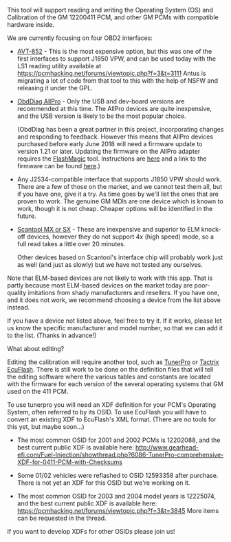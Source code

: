 This tool will support reading and writing the Operating System (OS) and Calibration of the GM 12200411 PCM, and other GM PCMs with compatible hardware inside.We are currently focusing on four OBD2 interfaces:* [AVT-852](http://www.avt-hq.com/852_hw.htm) - This is the most expensive option, but this was one of the first interfaces to support J1850 VPW, and can be used today with the LS1 reading utility available at https://pcmhacking.net/forums/viewtopic.php?f=3&t=3111 Antus is migrating a lot of code from that tool to this with the help of NSFW and releasing it under the GPL.* [ObdDiag AllPro](http://www.obddiag.net/products.html) - Only the USB and dev-board versions are recommended at this time. The AllPro devices are quite inexpensive, and the USB version is likely to be the most popular choice. 	(ObdDiag has been a great partner in this project, incorporating changes and responding to feedback. However this means that AllPro devices purchased before early June 2018 will need a firmware update to version 1.21 or later. Updating the firmware on the AllPro adapter requires the [FlashMagic](http://www.flashmagictool.com/download.html) tool. Instructions are [here](http://www.obddiag.net/allpro_prog.html) and a link to the firmware can be found [here](http://www.obddiag.net/allpro.html).)* Any J2534-compatible interface that supports J1850 VPW should work. There are a few of those on the market, and we cannot test them all, but if you have one, give it a try. As time goes by we'll list the ones that are proven to work. The genuine GM MDIs are one device which is known to work, though it is not cheap. Cheaper options will be identified in the future.* [Scantool MX or SX](https://www.scantool.net/obdlink-sx/) - These are inexpensive and superior to ELM knock-off devices, however they do not support 4x (high speed) mode, so a full read takes a little over 20 minutes.     Other devices based on Scantool's interface chip will probably work just as well (and just as slowly) but we have not tested any ourselves.Note that ELM-based devices are not likely to work with this app. That is partly because most ELM-based devices on the market today are poor-quality imitations from shady manufacturers and resellers. If you have one, and it does not work, we recommend choosing a device from the list above instead.If you have a device not listed above, feel free to try it. If it works, please let us know the specific manufacturer and model number, so that we can add it to the list. (Thanks in advance!)What about editing?  Editing the calibration will require another tool, such as [TunerPro](http://www.tunerpro.net/) or [Tactrix EcuFlash](http://www.tactrix.com/). There is still work to be done on the definition files that will tell the editing software where the various tables and constants are located with the firmware for each version of the several operating systems that GM used on the 411 PCM. To use tunerpro you will need an XDF definition for your PCM's Operating System, often referred to by its OSID.  To use EcuFlash you will have to convert an existing XDF to EcuFlash's XML format. (There are no tools for this yet, but maybe soon...)* The most common OSID for 2001 and 2002 PCMs is 12202088, and the best current public XDF is available here: http://www.gearhead-efi.com/Fuel-Injection/showthread.php?6086-TunerPro-comprehensive-XDF-for-0411-PCM-with-Checksums  * Some 01/02 vehicles were reflashed to OSID 12593358 after purchase. There is not yet an XDF for this OSID but we're working on it.  * The most common OSID for 2003 and 2004 model years is 12225074, and the best current public XDF is available here: https://pcmhacking.net/forums/viewtopic.php?f=3&t=3845 More items can be requested in the thread. If you want to develop XDFs for other OSIDs please join us!  